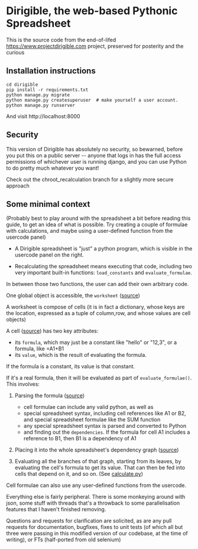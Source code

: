 Dirigible, the web-based Pythonic Spreadsheet
=============================================

This is the source code from the end-of-lifed https://www.projectdirigible.com project, preserved for posterity and the curious


Installation instructions
-------------------------

    cd dirigible
    pip install -r requirements.txt
    python manage.py migrate
    python manage.py createsuperuser  # make yourself a user account.
    python manage.py runserver

And visit http://localhost:8000

Security
--------

This version of Dirigible has absolutely no security, so bewarned, before you put this on a public server -- anyone that logs in has the full access permissions of whichever user is running django, and you can use Python to do pretty much whatever you want!

Check out the chroot_recalculation branch for a slightly more secure approach


Some minimal context
--------------------

(Probably best to play around with the spreadsheet a bit before reading this guide, to get an idea of what is possible.  Try creating a couple of formulae with calculations, and maybe using a user-defined function from the usercode panel)

* A Dirigible spreadsheet is "just" a python program, which is visible in the usercode panel on the right.  

* Recalculating the spreadsheet means executing that code, including two very important built-in functions:  `load_constants` and `evaluate_formulae`.  

In between those two functions, the user can add their own arbitrary code. 

One global object is accessible, the `worksheet` ([source](https://github.com/pythonanywhere/dirigible-spreadsheet/blob/master/dirigible/sheet/worksheet.py))

A worksheet is compose of cells (it is in fact a dictionary, whose keys are the location, expressed as a tuple of column,row, and whose values are cell objects)

A cell ([source](https://github.com/pythonanywhere/dirigible-spreadsheet/blob/master/dirigible/sheet/cell.py)) has two key attributes:

- its `formula`, which may just be a constant like "hello" or "12,3", or a formula, like =A1+B1
- its `value`, which is the result of evaluating the formula.  

If the formula is a constant, its value is that constant.

If it's a real formula, then it will be evaluated as part of `evaluate_formulae()`.  This involves:

1. Parsing the formula ([source](https://github.com/pythonanywhere/dirigible-spreadsheet/blob/master/dirigible/sheet/formula_interpreter.py))
    - cell formulae can include any valid python, as well as
    - special spreadsheet syntax, including cell references like A1 or B2, and special spreadsheet formulae like the SUM function
    - any special spreadsheet syntax is parsed and converted to Python
    - and finding out the `dependencies`.  If the formula for cell A1 includes a reference to B1, then B1 is a dependency of A1

2. Placing it into the whole spreadsheet's dependency graph ([source](https://github.com/pythonanywhere/dirigible-spreadsheet/blob/master/dirigible/sheet/dependency_graph.py))

3. Evaluating all the branches of that graph, starting from its leaves, by evaluating the cell's formula to get its value.  That can then be fed into cells that depend on it, and so on.  (See [calculate.py](https://github.com/pythonanywhere/dirigible-spreadsheet/blob/master/dirigible/sheet/calculate.py))

Cell formulae can also use any user-defined functions from the usercode.


Everything else is fairly peripheral.  There is some monkeying around with json, some stuff with threads that's a throwback to some parallelisation features that I haven't finished removing.

Questions and requests for clarification are solicited, as are any pull requests for documentation, bugfixes, fixes to unit tests (of which all but three were passing in this modified version of our codebase, at the time of writing), or FTs (half-ported from old selenium)

